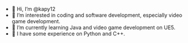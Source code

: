 - 👋 Hi, I’m @kapy12
- 👀 I’m interested in coding and software development, especially video game development.
- 🌱 I’m currently learning Java and video game development on UE5.
- 💾 I have some experience on Python and C++.

<!---
kapy12/kapy12 is a ✨ special ✨ repository because its `README.md` (this file) appears on your GitHub profile.
You can click the Preview link to take a look at your changes.
--->
